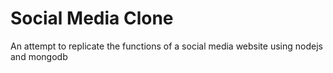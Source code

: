 # Social Media Clone

An attempt to replicate the functions of a social media website using nodejs and mongodb
